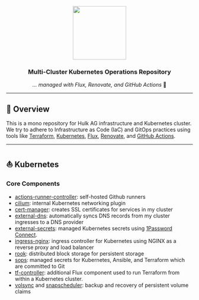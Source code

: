 <div align="center">

<img src="https://camo.githubusercontent.com/5b298bf6b0596795602bd771c5bddbb963e83e0f/68747470733a2f2f692e696d6775722e636f6d2f7031527a586a512e706e67" align="center" width="144px" height="144px"/>

### Multi-Cluster Kubernetes Operations Repository

_... managed with Flux, Renovate, and GitHub Actions_ 🤖

</div>

---

## 📖 Overview

This is a mono repository for Hulk AG infrastructure and Kubernetes cluster. We try to adhere to Infrastructure as Code (IaC) and GitOps practices using tools like [Terraform](https://www.terraform.io/), [Kubernetes](https://kubernetes.io/), [Flux](https://github.com/fluxcd/flux2), [Renovate](https://github.com/renovatebot/renovate), and [GitHub Actions](https://github.com/features/actions).

---

## ⛵ Kubernetes

### Core Components

- [actions-runner-controller](https://github.com/actions/actions-runner-controller): self-hosted Github runners
- [cilium](https://github.com/cilium/cilium): internal Kubernetes networking plugin
- [cert-manager](https://cert-manager.io/docs/): creates SSL certificates for services in my cluster
- [external-dns](https://github.com/kubernetes-sigs/external-dns): automatically syncs DNS records from my cluster ingresses to a DNS provider
- [external-secrets](https://github.com/external-secrets/external-secrets/): managed Kubernetes secrets using [1Password Connect](https://github.com/1Password/connect).
- [ingress-nginx](https://github.com/kubernetes/ingress-nginx/): ingress controller for Kubernetes using NGINX as a reverse proxy and load balancer
- [rook](https://github.com/rook/rook): distributed block storage for persistent storage
- [sops](https://toolkit.fluxcd.io/guides/mozilla-sops/): managed secrets for Kubernetes, Ansible, and Terraform which are committed to Git
- [tf-controller](https://github.com/weaveworks/tf-controller): additional Flux component used to run Terraform from within a Kubernetes cluster.
- [volsync](https://github.com/backube/volsync) and [snapscheduler](https://github.com/backube/snapscheduler): backup and recovery of persistent volume claims
